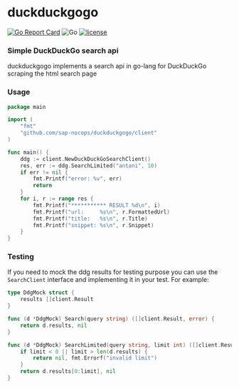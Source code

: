 # duckduckgogo
[![Go Report Card](https://goreportcard.com/badge/github.com/sap-nocops/duckduckgogo)](https://goreportcard.com/report/github.com/sap-nocops/duckduckgogo)
![Go](https://github.com/sap-nocops/duckduckgogo/workflows/Go/badge.svg)
[![license](https://img.shields.io/github/license/sap-nocops/duckduckgogo.svg)](LICENSE)

### Simple DuckDuckGo search api
duckduckgogo implements a search api in go-lang for DuckDuckGo scraping the html search page

### Usage 

```go
package main

import (
    "fmt"
    "github.com/sap-nocops/duckduckgogo/client"
)

func main() {
    ddg := client.NewDuckDuckGoSearchClient()
    res, err := ddg.SearchLimited("antani", 10)
    if err != nil {
        fmt.Printf("error: %v", err)
        return
    }
    for i, r := range res {
        fmt.Printf("*********** RESULT %d\n", i)
        fmt.Printf("url:     %s\n", r.FormattedUrl)
        fmt.Printf("title:   %s\n", r.Title)
        fmt.Printf("snippet: %s\n", r.Snippet)
    }
}
``` 

### Testing
If you need to mock the ddg results for testing purpose you can use the `SearchClient` interface and implementing it
in your test. For example:

```go
type DdgMock struct {
    results []client.Result
}

func (d *DdgMock) Search(query string) ([]client.Result, error) {
    return d.results, nil
}

func (d *DdgMock) SearchLimited(query string, limit int) ([]client.Result, error) {
    if limit < 0 || limit > len(d.results) {
        return nil, fmt.Errorf("invalid limit")
    }
    return d.results[0:limit], nil
}
```
